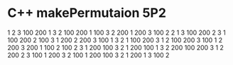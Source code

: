 # C++ makePermutaion 5P2
1 2 3 100 200
1 3 2 100 200
1 100 3 2 200
1 200 3 100 2
2 1 3 100 200
2 3 1 100 200
2 100 3 1 200
2 200 3 100 1
3 2 1 100 200
3 1 2 100 200
3 100 1 2 200
3 200 1 100 2
100 2 3 1 200
100 3 2 1 200
100 1 3 2 200
100 200 3 1 2
200 2 3 100 1
200 3 2 100 1
200 100 3 2 1
200 1 3 100 2